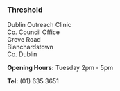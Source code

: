 ###  Threshold

Dublin Outreach Clinic  
Co. Council Office  
Grove Road  
Blanchardstown  
Co. Dublin

**Opening Hours:** Tuesday 2pm - 5pm

**Tel:** (01) 635 3651
